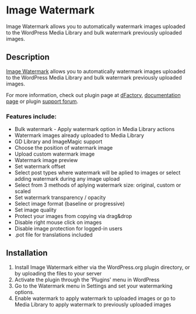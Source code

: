 # Image Watermark #

Image Watermark allows you to automatically watermark images uploaded to the WordPress Media Library and bulk watermark previously uploaded images.

## Description ##

[Image Watermark](http://www.dfactory.co/products/image-watermark/) allows you to automatically watermark images uploaded to the WordPress Media Library and bulk watermark previously uploaded images.

For more information, check out plugin page at [dFactory](http://www.dfactory.co/), [documentation page](https://www.dfactory.co/docs/image-watermark/) or plugin [support forum](http://www.dfactory.co/support/forum/image-watermark/).

### Features include: ###

* Bulk watermark - Apply watermark option in Media Library actions
* Watermark images already uploaded to Media Library
* GD Library and ImageMagic support
* Choose the position of watermark image
* Upload custom watermark image
* Watermark image preview
* Set watermark offset
* Select post types where watermark will be aplied to images or select adding watermark during any image upload
* Select from 3 methods of aplying watermark size: original, custom or scaled
* Set watermark transparency / opacity
* Select image format (baseline or progressive)
* Set image quality
* Protect your images from copying via drag&drop
* Disable right mouse click on images
* Disable image protection for logged-in users
* .pot file for translations included

## Installation ##

1. Install Image Watermark either via the WordPress.org plugin directory, or by uploading the files to your server
2. Activate the plugin through the 'Plugins' menu in WordPress
3. Go to the Watermark menu in Settings and set your watermarking options.
4. Enable watermark to apply watermark to uploaded images or go to Media Library to apply watermark to previously uploaded images
